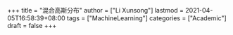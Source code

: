 +++
title = "混合高斯分布"
author = ["Li Xunsong"]
lastmod = 2021-04-05T16:58:39+08:00
tags = ["MachineLearning"]
categories = ["Academic"]
draft = false
+++
